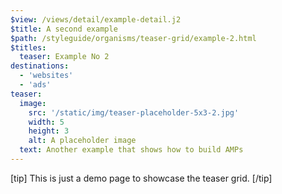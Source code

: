 ```yaml
---
$view: /views/detail/example-detail.j2
$title: A second example
$path: /styleguide/organisms/teaser-grid/example-2.html
$titles:
  teaser: Example No 2
destinations:
  - 'websites'
  - 'ads'
teaser:
  image:
    src: '/static/img/teaser-placeholder-5x3-2.jpg'
    width: 5
    height: 3
    alt: A placeholder image
  text: Another example that shows how to build AMPs
---
```

[tip]
This is just a demo page to showcase the teaser grid.
[/tip]
